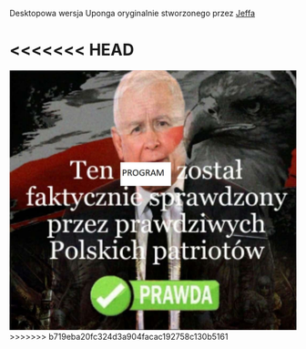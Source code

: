 Desktopowa wersja Uponga oryginalnie stworzonego przez <a href="https://github.com/jeffizmyname">Jeffa</a>

<<<<<<< HEAD
=======
<img src="F4Nv88NW0AAXk_Z.jpg"/>
>>>>>>> b719eba20fc324d3a904facac192758c130b5161
